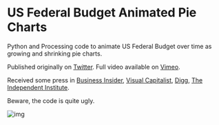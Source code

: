 # US Federal Budget Animated Pie Charts
Python and Processing code to animate US Federal Budget over time as growing and shrinking pie charts.

Published originally on [Twitter](https://twitter.com/wgeary/status/1038837666937282560). Full video available on [Vimeo](https://vimeo.com/288958060).

Received some press in [Business Insider](https://www.businessinsider.com/discretionary-spending-in-the-us-has-doubled-since-the-1960s-2018-9), [Visual Capitalist](https://www.visualcapitalist.com/50-years-u-s-discretionary-spending/), [Digg](http://digg.com/2018/us-discretionary-spending-over-time), [The Independent Institute](http://blog.independent.org/2018/09/24/the-growth-of-discretionary-and-mandatory-spending/).

Beware, the code is quite ugly.

![img](https://i.imgur.com/oDkp3DN.jpg)





